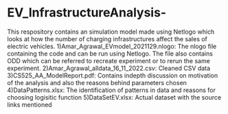 # EV_InfrastructureAnalysis-
This respository contains an simulation model made using Netlogo which looks at how the number of charging infrastructures affect the sales of electric vehicles.
1)Amar_Agrawal_EVmodel_2021129.nlogo: The nlogo file containing the code and can be run using Netlogo. The file also contains ODD which can be referred to recreate experiment or to rerun the same experiment.
2)Amar_Agrawal_alldata_16_11_2022.csv: Cleaned CSV data 
3)CS525_AA_ModelReport.pdf: Contains indepth discussion on motivation of the analysis and also the reasons behind parameters chosen
4)DataPatterns.xlsx: The identification of patterns in data and reasons for choosing logisitic function
5)DataSetEV.xlsx: Actual dataset with the source links mentioned
